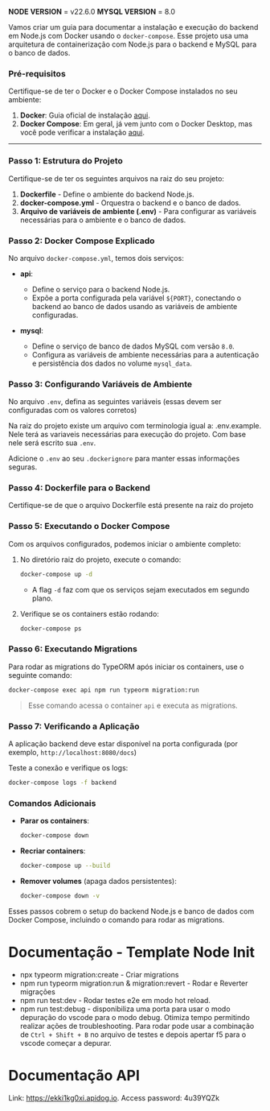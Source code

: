 **NODE VERSION** = v22.6.0
**MYSQL VERSION** = 8.0

Vamos criar um guia para documentar a instalação e execução do backend em Node.js com Docker usando o `docker-compose`. Esse projeto usa uma arquitetura de containerização com Node.js para o backend e MySQL para o banco de dados.

### Pré-requisitos

Certifique-se de ter o Docker e o Docker Compose instalados no seu ambiente:

1. **Docker**: Guia oficial de instalação [aqui](https://docs.docker.com/get-docker/).
2. **Docker Compose**: Em geral, já vem junto com o Docker Desktop, mas você pode verificar a instalação [aqui](https://docs.docker.com/compose/install/).

---

### Passo 1: Estrutura do Projeto

Certifique-se de ter os seguintes arquivos na raiz do seu projeto:

1. **Dockerfile** - Define o ambiente do backend Node.js.
2. **docker-compose.yml** - Orquestra o backend e o banco de dados.
3. **Arquivo de variáveis de ambiente (.env)** - Para configurar as variáveis necessárias para o ambiente e o banco de dados.

### Passo 2: Docker Compose Explicado

No arquivo `docker-compose.yml`, temos dois serviços:

-   **api**:

    -   Define o serviço para o backend Node.js.
    -   Expõe a porta configurada pela variável `${PORT}`, conectando o backend ao banco de dados usando as variáveis de ambiente configuradas.

-   **mysql**:
    -   Define o serviço de banco de dados MySQL com versão `8.0`.
    -   Configura as variáveis de ambiente necessárias para a autenticação e persistência dos dados no volume `mysql_data`.

### Passo 3: Configurando Variáveis de Ambiente

No arquivo `.env`, defina as seguintes variáveis (essas devem ser configuradas com os valores corretos)

Na raiz do projeto existe um arquivo com terminologia igual a: .env.example. Nele terá as variaveis necessárias para execução do projeto. Com base nele será escrito sua `.env`.

Adicione o `.env` ao seu `.dockerignore` para manter essas informações seguras.

### Passo 4: Dockerfile para o Backend

Certifique-se de que o arquivo Dockerfile está presente na raiz do projeto

### Passo 5: Executando o Docker Compose

Com os arquivos configurados, podemos iniciar o ambiente completo:

1. No diretório raiz do projeto, execute o comando:

    ```bash
    docker-compose up -d
    ```

    - A flag `-d` faz com que os serviços sejam executados em segundo plano.

2. Verifique se os containers estão rodando:

    ```bash
    docker-compose ps
    ```

### Passo 6: Executando Migrations

Para rodar as migrations do TypeORM após iniciar os containers, use o seguinte comando:

```bash
docker-compose exec api npm run typeorm migration:run
```

> Esse comando acessa o container `api` e executa as migrations.

### Passo 7: Verificando a Aplicação

A aplicação backend deve estar disponível na porta configurada (por exemplo, `http://localhost:8080/docs`)

Teste a conexão e verifique os logs:

```bash
docker-compose logs -f backend
```

### Comandos Adicionais

-   **Parar os containers**:

    ```bash
    docker-compose down
    ```

-   **Recriar containers**:

    ```bash
    docker-compose up --build
    ```

-   **Remover volumes** (apaga dados persistentes):
    ```bash
    docker-compose down -v
    ```

Esses passos cobrem o setup do backend Node.js e banco de dados com Docker Compose, incluindo o comando para rodar as migrations.

# Documentação - Template Node Init

-   npx typeorm migration:create - Criar migrations
-   npm run typeorm migration:run & migration:revert - Rodar e Reverter migrações
-   npm run test:dev - Rodar testes e2e em modo hot reload.
-   npm run test:debug - disponibiliza uma porta para usar o modo depuração do vscode para o modo debug. Otimiza tempo permitindo realizar ações de troubleshooting. Para rodar pode usar a combinação de `Ctrl + Shift + B` no arquivo de testes e depois apertar f5 para o vscode começar a depurar.

# Documentação API

Link: https://ekki1kg0xi.apidog.io. Access password: 4u39YQZk
